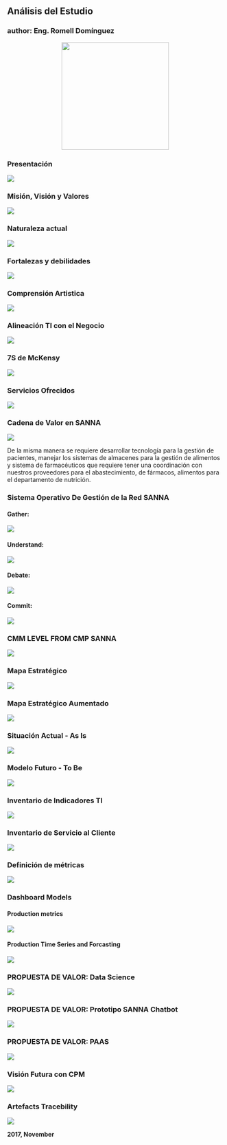 ## Análisis del Estudio

### author: Eng. Romell Domínguez
[![](snapshot/icono.png#centerMedium)](https://www.romellfudi.com/)

### Presentación

![](Sketch/SOMOS.png#centerBig)

### Misión, Visión y Valores

![](make/Mision_Vision_Valores.png#centerBig)

### Naturaleza actual

![](Sketch/ESTADO.png#centerBig)

### Fortalezas y debilidades

![](make/FODA.png#centerBig)

### Comprensión Artistica

![](make/Meaning.png#centerBig)

### Alineación TI con el Negocio

![](make/Ti_Estratégia_SANNA.png#centerBig)

### 7S de McKensy

![](make/7sMacKinsey.png#centerBig)

### Servicios Ofrecidos

![](make/Services.png#centerBig)

### Cadena de Valor en SANNA

![](make/Cadena_Valor.png#centerBig)

De la misma manera se requiere desarrollar tecnología para la gestión de pacientes, manejar los sistemas de almacenes para la gestión de alimentos y sistema de farmacéuticos que requiere tener una coordinación con nuestros proveedores para el abastecimiento, de fármacos, alimentos para   el departamento de nutrición. 

### Sistema Operativo De Gestión de la Red SANNA

#### Gather:

![](make/GATHER.png#centerBig)

#### Understand:

![](make/Entender.png#centerBig)

#### Debate:

![](make/debatir.png#centerBig)

#### Commit: 

![](make/Comprometerse.png#centerBig)

### CMM LEVEL FROM CMP SANNA

![](make/CMM_SANNA.png#centerBig)

### Mapa Estratégico

![](make/MapaEstrategico.png#centerBig)

### Mapa Estratégico Aumentado

![](topics/Mapa_Estratégico_Aumentado.png#centerBig)

### Situación Actual - As Is

![](make/As_Is_SANNA.png#centerBig)

### Modelo Futuro - To Be

![](make/To_Be_SANNA.png#centerBig)

### Inventario de Indicadores TI

![](make/Inventario_TI.png#centerBig)

### Inventario de Servicio al Cliente

![](make/Inventario_Customer.png#centerBig)

### Definición de métricas

![](make/METRICS.png#centerBig)

### Dashboard Models

#### Production metrics 

![](make/Modelo_DashBoard_1.jpg#centerBig)

#### Production Time Series and Forcasting

![](make/Modelo_DashBoard_2.jpg#centerBig)

### PROPUESTA DE VALOR: Data Science

![](Sketch/IMPLEMENTACIÓN.png#centerBig)

### PROPUESTA DE VALOR: Prototipo SANNA Chatbot

![](make/Prototipo.png#centerBig)

### PROPUESTA DE VALOR: PAAS

![](make/PAAS.png#centerBig)

### Visión Futura con CPM

![](Sketch/REVOLUCIÓN.png#centerBig)

### Artefacts Tracebility

![](topics/Tracebility.png#centerBig)

**2017, November**

<style>
img[src='#centerBig'] { 
    width:700px;
    display: block;
    margin: auto;
}
img[src*='#centerMedium'] { 
    width:250px;
    display: block;
    margin: auto;
}
img[src*='#centerSmall'] { 
    width:100px;
    display: block;
    margin: auto;
}
img[src*='#vertical'] { 
    width:250px;
    display: block;
    margin: auto;
}
img[src*='#circleci'] { 
    width:100px;
    display: block;
    margin: auto;
}
</style>